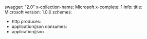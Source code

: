 swagger: "2.0"
x-collection-name: Microsoft
x-complete: 1
info:
  title: Microsoft
  version: 1.0.0
schemes:
- http
produces:
- application/json
consumes:
- application/json